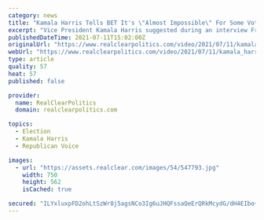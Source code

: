 ```yaml
---
category: news
title: "Kamala Harris Tells BET It's \"Almost Impossible\" For Some Voters To Photocopy Their ID"
excerpt: "Vice President Kamala Harris suggested during an interview Friday with BET News that voter ID laws will make it more difficult for those voters who do not live near Kinko's or OfficeMax to vote. \"In some people's mind,"
publishedDateTime: 2021-07-11T15:02:00Z
originalUrl: "https://www.realclearpolitics.com/video/2021/07/11/kamala_harris_tells_bet_its_almost_impossible_for_some_voters_to_photocopy_their_id.html"
webUrl: "https://www.realclearpolitics.com/video/2021/07/11/kamala_harris_tells_bet_its_almost_impossible_for_some_voters_to_photocopy_their_id.html"
type: article
quality: 57
heat: 57
published: false

provider:
  name: RealClearPolitics
  domain: realclearpolitics.com

topics:
  - Election
  - Kamala Harris
  - Republican Voice

images:
  - url: "https://assets.realclear.com/images/54/547793.jpg"
    width: 750
    height: 562
    isCached: true

secured: "ILYxluxpFD2ohLtSzWr8j5agsNCo3Ig6uJHQFssaQeErQRkMcydG/dH4EIbo+Mb0zA7z3HyAJ3DRlYOTsrj0653rg0KlJcws6yLEXvV4hHJXXkQGlaJ4WbJK0Ed5BM2a7eNidrJAZueOuo5FdzktkyJ8VDoiRTKN3AnVpEN+/T6Sc9JHaGuM9+4CURpmVvFiI2NVscIQbEaRDRVZWCtyiuqhwChOLYWEbcFuZYeNxAOyqFdZvjfYP1nuGp63097dA9SsdcGa10tYUjwVah7+DD2N5vzA+ibosly95nPhms8ndKiYkKvvq7RUkOYJrklS+z+L4rf9KR0dAtw9uqYPm23RV6A77oGpb3PIpkA/l0Y=;R9MjJXG5CRbGtHaNcO9/nw=="
---
```


